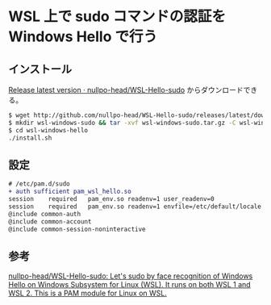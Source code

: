 # WSL 上で sudo コマンドの認証を Windows Hello で行う

## インストール

[Release latest version · nullpo-head/WSL-Hello-sudo](https://github.com/nullpo-head/WSL-Hello-sudo/releases/latest) からダウンロードできる。

```bash
$ wget http://github.com/nullpo-head/WSL-Hello-sudo/releases/latest/download/release.tar.gz -O wsl-windows-sudo
$ mkdir wsl-windows-sudo && tar -xvf wsl-windows-sudo.tar.gz -C wsl-windows-sudo --strip-components 1
$ cd wsl-windows-hello
./install.sh
```

## 設定

```diff
# /etc/pam.d/sudo
+ auth sufficient pam_wsl_hello.so
session    required   pam_env.so readenv=1 user_readenv=0
session    required   pam_env.so readenv=1 envfile=/etc/default/locale user_readenv=0
@include common-auth
@include common-account
@include common-session-noninteractive
```



## 参考

[nullpo-head/WSL-Hello-sudo: Let's sudo by face recognition of Windows Hello on Windows Subsystem for Linux (WSL). It runs on both WSL 1 and WSL 2. This is a PAM module for Linux on WSL.](https://github.com/nullpo-head/WSL-Hello-sudo)